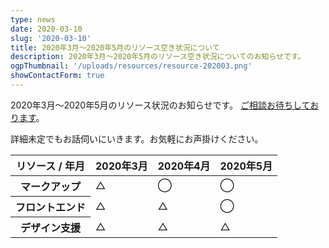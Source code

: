```yaml
---
type: news
date: 2020-03-10
slug: '2020-03-10'
title: 2020年3月〜2020年5月のリソース空き状況について
description: 2020年3月〜2020年5月のリソース空き状況についてのお知らせです。
ogpThumbnail: '/uploads/resources/resource-202003.png'
showContactForm: true
---
```


2020年3月〜2020年5月のリソース状況のお知らせです。
<a href="/contact/">ご相談お待ちしております</a>。

詳細未定でもお話伺いにいきます。お気軽にお声掛けください。

<table class="Table">
<thead>
  <tr>
    <th scope="col">リソース / 年月</th>
    <th scope="col">2020年3月</th>
    <th scope="col">2020年4月</th>
    <th scope="col">2020年5月</th>
  </tr>
</thead>
<tbody>
  <tr>
    <th>マークアップ</th>
    <td class="Table__AlignCenter"><span aria-label="リソース空き残りわずか">△</span></td>
    <td class="Table__AlignCenter"><span aria-label="リソース空きあり">◯</span></td>
    <td class="Table__AlignCenter"><span aria-label="リソース空きあり">◯</span></td>
  </tr>
  <tr>
    <th>フロントエンド</th>
    <td class="Table__AlignCenter"><span aria-label="リソース空き残りわずか">△</span></td>
    <td class="Table__AlignCenter"><span aria-label="リソース空き残りわずか">△</span></td>
    <td class="Table__AlignCenter"><span aria-label="リソース空きあり">◯</span></td>
  </tr>
  <tr>
    <th>デザイン支援</th>
    <td class="Table__AlignCenter"><span aria-label="リソース空き残りわずか">△</span></td>
    <td class="Table__AlignCenter"><span aria-label="リソース空き残りわずか">△</span></td>
    <td class="Table__AlignCenter"><span aria-label="リソース空き残りわずか">△</span></td>
  </tr>
</tbody>
</table>
